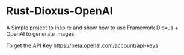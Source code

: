# Rust-Dioxus-OpenAI
A Simple project to inspire and show how to use Framework Dioxus + OpenAI to generate images

To get the API Key https://beta.openai.com/account/api-keys

